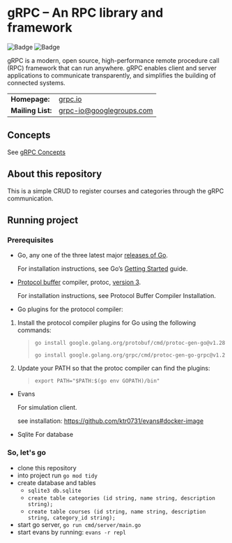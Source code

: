 # gRPC – An RPC library and framework

![Badge](https://img.shields.io/static/v1?label=go&message=1.20&color=blue&style=for-the-badge&logo=Go)
![Badge](https://img.shields.io/static/v1?label=RPC&message=%20&color=blue&style=for-the-badge&logo=Google)

gRPC is a modern, open source, high-performance remote procedure call (RPC)
framework that can run anywhere. gRPC enables client and server applications to
communicate transparently, and simplifies the building of connected systems.

<table>
  <tr>
    <td><b>Homepage:</b></td>
    <td><a href="https://grpc.io/">grpc.io</a></td>
  </tr>
  <tr>
    <td><b>Mailing List:</b></td>
    <td><a href="https://groups.google.com/forum/#!forum/grpc-io">grpc-io@googlegroups.com</a></td>
  </tr>
</table>

## Concepts

See [gRPC Concepts](CONCEPTS.md)

## About this repository

This is a simple CRUD to register courses and categories through the gRPC communication.

## Running project
### Prerequisites
- Go, any one of the three latest major [releases of Go](https://golang.org/doc/devel/release.html).
  
  For installation instructions, see Go’s [Getting Started](https://golang.org/doc/install) guide.

- [Protocol buffer](https://developers.google.com/protocol-buffers) compiler, protoc, [version 3](https://protobuf.dev/programming-guides/proto3).

  For installation instructions, see Protocol Buffer Compiler Installation.

- Go plugins for the protocol compiler:

1. Install the protocol compiler plugins for Go using the following commands:

    > `go install google.golang.org/protobuf/cmd/protoc-gen-go@v1.28`
    > 
    > `go install google.golang.org/grpc/cmd/protoc-gen-go-grpc@v1.2`

2. Update your PATH so that the protoc compiler can find the plugins:

    > `export PATH="$PATH:$(go env GOPATH)/bin"`

- Evans

  For simulation client.

  see installation: https://github.com/ktr0731/evans#docker-image

- Sqlite
  For database

### So, let's go

- clone this repository
- into project run `go mod tidy`
- create database and tables
  - `sqlite3 db.sqlite`
  - `create table categories (id string, name string, description string);`
  - `create table courses (id string, name string, description string, category_id string);`
- start go server, `go run cmd/server/main.go`
- start evans by running: `evans -r repl`




